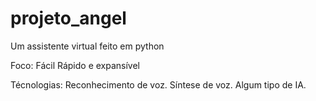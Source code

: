# projeto_angel
 Um assistente virtual feito em python

Foco:
    Fácil
    Rápido e expansível

Técnologias:
    Reconhecimento de voz.
    Síntese de voz.
    Algum tipo de IA.